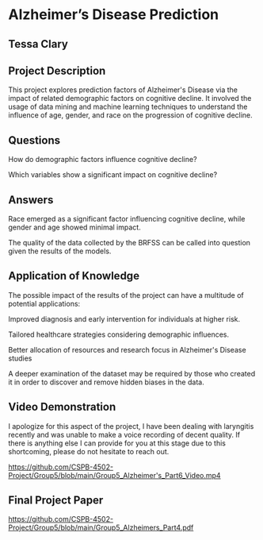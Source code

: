 # Alzheimer’s Disease Prediction
## Tessa Clary

## Project Description

This project explores prediction factors of Alzheimer's Disease via the impact of related demographic factors on cognitive decline. It involved the usage of data mining and machine learning techniques to understand the influence of age, gender, and race on the progression of cognitive decline.


## Questions
How do demographic factors influence cognitive decline?

Which variables show a significant impact on cognitive decline?


## Answers
Race emerged as a significant factor influencing cognitive decline, while gender and age showed minimal impact.

The quality of the data collected by the BRFSS can be called into question given the results of the models.


## Application of Knowledge
The possible impact of the results of the project can have a multitude of potential applications:

Improved diagnosis and early intervention for individuals at higher risk.

Tailored healthcare strategies considering demographic influences.

Better allocation of resources and research focus in Alzheimer's Disease studies

A deeper examination of the dataset may be required by those who created it in order to discover and remove hidden biases in the data.


## Video Demonstration
I apologize for this aspect of the project, I have been dealing with laryngitis recently and was unable to make a voice recording of decent quality. If there is anything else I can provide for you at this stage due to this shortcoming, please do not hesitate to reach out.

https://github.com/CSPB-4502-Project/Group5/blob/main/Group5_Alzheimer's_Part6_Video.mp4


## Final Project Paper

https://github.com/CSPB-4502-Project/Group5/blob/main/Group5_Alzheimers_Part4.pdf
